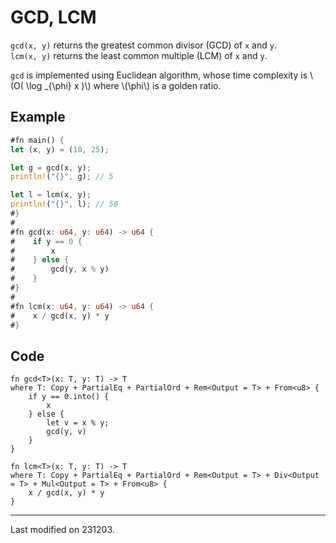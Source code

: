 # GCD, LCM

`gcd(x, y)` returns the greatest common divisor (GCD) of `x` and `y`. \
`lcm(x, y)` returns the least common multiple (LCM) of `x` and `y`.

`gcd` is implemented using Euclidean algorithm, whose time complexity is \\(O( \log \_{\phi} x )\\) where \\(\phi\\) is a golden ratio.

## Example

```rust
#fn main() {
let (x, y) = (10, 25);

let g = gcd(x, y);
println!("{}", g); // 5

let l = lcm(x, y);
println!("{}", l); // 50
#}
#
#fn gcd(x: u64, y: u64) -> u64 {
#    if y == 0 {
#        x
#    } else {
#        gcd(y, x % y)
#    }
#}
#
#fn lcm(x: u64, y: u64) -> u64 {
#    x / gcd(x, y) * y
#}
```

## Code

```rust,noplayground
fn gcd<T>(x: T, y: T) -> T
where T: Copy + PartialEq + PartialOrd + Rem<Output = T> + From<u8> {
	if y == 0.into() {
		x
	} else {
		let v = x % y;
		gcd(y, v)
	}
}

fn lcm<T>(x: T, y: T) -> T
where T: Copy + PartialEq + PartialOrd + Rem<Output = T> + Div<Output = T> + Mul<Output = T> + From<u8> {
	x / gcd(x, y) * y
}
```

---

Last modified on 231203.